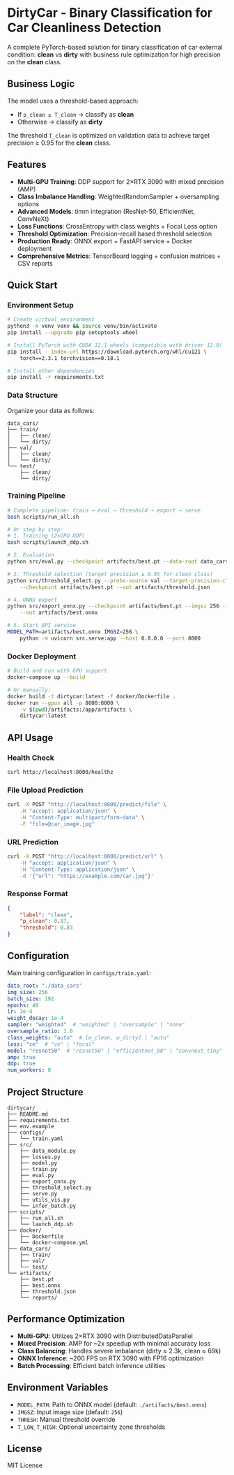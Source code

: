 # DirtyCar - Binary Classification for Car Cleanliness Detection

A complete PyTorch-based solution for binary classification of car external condition: **clean** vs **dirty** with business rule optimization for high precision on the **clean** class.

## Business Logic

The model uses a threshold-based approach:
- If `p_clean ≥ T_clean` → classify as **clean**
- Otherwise → classify as **dirty**

The threshold `T_clean` is optimized on validation data to achieve target precision ≥ 0.95 for the **clean** class.

## Features

- **Multi-GPU Training**: DDP support for 2×RTX 3090 with mixed precision (AMP)
- **Class Imbalance Handling**: WeightedRandomSampler + oversampling options
- **Advanced Models**: timm integration (ResNet-50, EfficientNet, ConvNeXt)
- **Loss Functions**: CrossEntropy with class weights + Focal Loss option
- **Threshold Optimization**: Precision-recall based threshold selection
- **Production Ready**: ONNX export + FastAPI service + Docker deployment
- **Comprehensive Metrics**: TensorBoard logging + confusion matrices + CSV reports

## Quick Start

### Environment Setup

```bash
# Create virtual environment
python3 -m venv venv && source venv/bin/activate
pip install --upgrade pip setuptools wheel

# Install PyTorch with CUDA 12.1 wheels (compatible with driver 12.9)
pip install --index-url https://download.pytorch.org/whl/cu121 \
    torch==2.3.1 torchvision==0.18.1

# Install other dependencies
pip install -r requirements.txt
```

### Data Structure

Organize your data as follows:
```
data_cars/
├── train/
│   ├── clean/
│   └── dirty/
├── val/
│   ├── clean/
│   └── dirty/
└── test/
    ├── clean/
    └── dirty/
```

### Training Pipeline

```bash
# Complete pipeline: train → eval → threshold → export → serve
bash scripts/run_all.sh

# Or step by step:
# 1. Training (2×GPU DDP)
bash scripts/launch_ddp.sh

# 2. Evaluation
python src/eval.py --checkpoint artifacts/best.pt --data-root data_cars

# 3. Threshold selection (target precision ≥ 0.95 for clean class)
python src/threshold_select.py --probs-source val --target-precision-clean 0.95 \
    --checkpoint artifacts/best.pt --out artifacts/threshold.json

# 4. ONNX export
python src/export_onnx.py --checkpoint artifacts/best.pt --imgsz 256 --half \
    --out artifacts/best.onnx

# 5. Start API service
MODEL_PATH=artifacts/best.onnx IMGSZ=256 \
    python -m uvicorn src.serve:app --host 0.0.0.0 --port 8000
```

### Docker Deployment

```bash
# Build and run with GPU support
docker-compose up --build

# Or manually:
docker build -t dirtycar:latest -f docker/Dockerfile .
docker run --gpus all -p 8000:8000 \
    -v $(pwd)/artifacts:/app/artifacts \
    dirtycar:latest
```

## API Usage

### Health Check
```bash
curl http://localhost:8000/healthz
```

### File Upload Prediction
```bash
curl -X POST "http://localhost:8000/predict/file" \
    -H "accept: application/json" \
    -H "Content-Type: multipart/form-data" \
    -F "file=@car_image.jpg"
```

### URL Prediction
```bash
curl -X POST "http://localhost:8000/predict/url" \
    -H "accept: application/json" \
    -H "Content-Type: application/json" \
    -d '{"url": "https://example.com/car.jpg"}'
```

### Response Format
```json
{
    "label": "clean",
    "p_clean": 0.87,
    "threshold": 0.83
}
```

## Configuration

Main training configuration in `configs/train.yaml`:

```yaml
data_root: "./data_cars"
img_size: 256
batch_size: 192
epochs: 40
lr: 3e-4
weight_decay: 1e-4
sampler: "weighted"  # "weighted" | "oversample" | "none"
oversample_ratio: 1.0
class_weights: "auto"  # [w_clean, w_dirty] | "auto"
loss: "ce"  # "ce" | "focal"
model: "resnet50"  # "resnet50" | "efficientnet_b0" | "convnext_tiny"
amp: true
ddp: true
num_workers: 8
```

## Project Structure

```
dirtycar/
├── README.md
├── requirements.txt
├── env.example
├── configs/
│   └── train.yaml
├── src/
│   ├── data_module.py
│   ├── losses.py
│   ├── model.py
│   ├── train.py
│   ├── eval.py
│   ├── export_onnx.py
│   ├── threshold_select.py
│   ├── serve.py
│   ├── utils_vis.py
│   └── infer_batch.py
├── scripts/
│   ├── run_all.sh
│   └── launch_ddp.sh
├── docker/
│   ├── Dockerfile
│   └── docker-compose.yml
├── data_cars/
│   ├── train/
│   ├── val/
│   └── test/
└── artifacts/
    ├── best.pt
    ├── best.onnx
    ├── threshold.json
    └── reports/
```

## Performance Optimization

- **Multi-GPU**: Utilizes 2×RTX 3090 with DistributedDataParallel
- **Mixed Precision**: AMP for ~2x speedup with minimal accuracy loss
- **Class Balancing**: Handles severe imbalance (dirty ≈ 2.3k, clean ≈ 69k)
- **ONNX Inference**: ~200 FPS on RTX 3090 with FP16 optimization
- **Batch Processing**: Efficient batch inference utilities

## Environment Variables

- `MODEL_PATH`: Path to ONNX model (default: `./artifacts/best.onnx`)
- `IMGSZ`: Input image size (default: `256`)
- `THRESH`: Manual threshold override
- `T_LOW`, `T_HIGH`: Optional uncertainty zone thresholds

## License

MIT License
